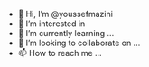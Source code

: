 - 👋 Hi, I’m @youssefmazini
- 👀 I’m interested in 
- 🌱 I’m currently learning ...
- 💞️ I’m looking to collaborate on ...
- 📫 How to reach me ...
